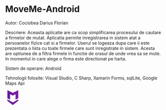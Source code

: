 # MoveMe-Android

Autor:
Cociobea Darius Florian

Descriere:
Aceasta aplicatie are ca scop simplificarea procesului de cautare a firmelor de mutat. Aplicatia permite inregistrarea in sistem atat a persoanelor fizice cat si a firmelor. Userul se logeaza dupa care ii este prezentata o lista cu toate firmele care sunt inregistrate in sistem. Acesta are optiunea de a filtra firmele in functie de orasul de unde vrea sa se mute. In momentul in care alege o firma este directionat pe harta.

Sistem de operare:
Android

Tehnologii folosite:
Visual Studio, C Sharp, Xamarin Forms, sqlLite, Google Maps Api

![alt text](https://github.com/adam-p/markdown-here/raw/master/src/common/images/icon48.png "Logo Title Text 1")
